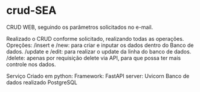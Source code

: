 # crud-SEA
CRUD WEB, seguindo os parâmetros solicitados no e-mail. 

Realizado o CRUD conforme solicitado, realizando todas as operações.
Opreções:
/insert e /new: para criar e inputar os dados dentro do Banco de dados.
/update e /edit: para realizar o update da linha do banco de dados.
/delete: apenas por requisição delete via API, para que possa ter mais controle nos dados. 

Serviço Criado em python:
Framework: FastAPI
server: Uvicorn
Banco de dados realizado PostgreSQL
